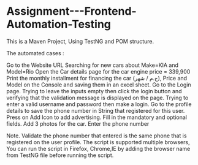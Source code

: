 # Assignment---Frontend-Automation-Testing
This is a Maven Project, Using TestNG and POM structure.

The automated cases :

Go to the Website URL 
Searching for new cars about Make=KIA and Model=Rio
Open the Car details page for the car engine price = 339,900 
Print the monthly installment for financing the car (ج.م / شهر), Price and Model on the Console and saving them in an excel sheet.
Go to the Login page.
Trying to leave the inputs empty then click the login button and verifying that the validation message is displayed on the page.
Trying to enter a valid username and password then make a login.
Go to the profile details to save the phone number in String that registered for this user.
Press on Add Icon to add advertising.
Fill in the mandatory and optional fields.
Add 3 photos for the car.
Enter the phone number 

Note.
Validate the phone number that entered is the same phone that is registered on the user profile.
The script is supported multiple browsers, You can run the script in Firefox, Chrome,IE by adding the browser name from TestNG file before running the script.

